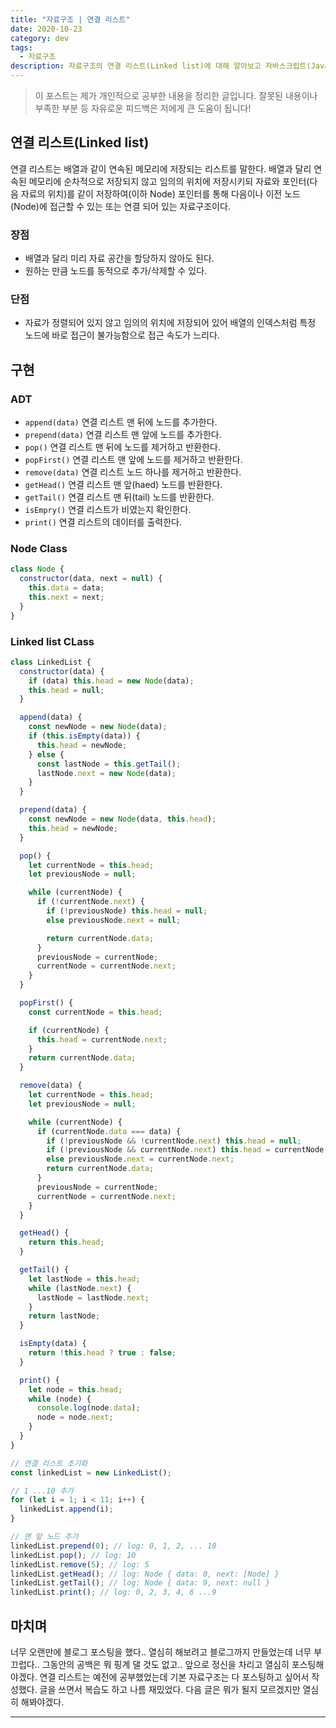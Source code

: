 ```yaml
---
title: "자료구조 | 연결 리스트"
date: 2020-10-23
category: dev
tags:
  - 자료구조
description: 자료구조의 연결 리스트(Linked list)에 대해 알아보고 자바스크립트(Javascript)로 구현해보자.
---
```


> 이 포스트는 제가 개인적으로 공부한 내용을 정리한 글입니다. 잘못된 내용이나 부족한 부분 등 자유로운 피드백은 저에게 큰 도움이 됩니다!

## 연결 리스트(Linked list)

연결 리스트는 배열과 같이 연속된 메모리에 저장되는 리스트를 말한다.
배열과 달리 연속된 메모리에 순차적으로 저장되지 않고 임의의 위치에 저장시키되 자료와 포인터(다음 자료의 위치)를 같이 저장하여(이하 Node) 포인터를 통해 다음이나 이전 노드(Node)에 접근할 수 있는 또는 연결 되어 있는 자료구조이다.

### 장점

- 배열과 달리 미리 자료 공간을 할당하지 않아도 된다.
- 원하는 만큼 노드를 동적으로 추가/삭제할 수 있다.

### 단점

- 자료가 정렬되어 있지 않고 임의의 위치에 저장되어 있어 배열의 인덱스처럼 특정 노드에 바로 접근이 불가능함으로 접근 속도가 느리다.

## 구현

### ADT

- `append(data)` 연결 리스트 맨 뒤에 노드를 추가한다.
- `prepend(data)` 연결 리스트 맨 앞에 노드를 추가한다.
- `pop()` 연결 리스트 맨 뒤에 노드를 제거하고 반환한다.
- `popFirst()` 연결 리스트 맨 앞에 노드를 제거하고 반환한다.
- `remove(data)` 연결 리스트 노드 하나를 제거하고 반환한다.
- `getHead()` 연결 리스트 맨 앞(haed) 노드를 반환한다.
- `getTail()` 연결 리스트 맨 뒤(tail) 노드를 반환한다.
- `isEmpry()` 연결 리스트가 비였는지 확인한다.
- `print()` 연결 리스트의 데이터를 출력한다.

### Node Class

```js
class Node {
  constructor(data, next = null) {
    this.data = data;
    this.next = next;
  }
}
```

### Linked list CLass

```js
class LinkedList {
  constructor(data) {
    if (data) this.head = new Node(data);
    this.head = null;
  }

  append(data) {
    const newNode = new Node(data);
    if (this.isEmpty(data)) {
      this.head = newNode;
    } else {
      const lastNode = this.getTail();
      lastNode.next = new Node(data);
    }
  }

  prepend(data) {
    const newNode = new Node(data, this.head);
    this.head = newNode;
  }

  pop() {
    let currentNode = this.head;
    let previousNode = null;

    while (currentNode) {
      if (!currentNode.next) {
        if (!previousNode) this.head = null;
        else previousNode.next = null;

        return currentNode.data;
      }
      previousNode = currentNode;
      currentNode = currentNode.next;
    }
  }

  popFirst() {
    const currentNode = this.head;

    if (currentNode) {
      this.head = currentNode.next;
    }
    return currentNode.data;
  }

  remove(data) {
    let currentNode = this.head;
    let previousNode = null;

    while (currentNode) {
      if (currentNode.data === data) {
        if (!previousNode && !currentNode.next) this.head = null;
        if (!previousNode && currentNode.next) this.head = currentNode.next;
        else previousNode.next = currentNode.next;
        return currentNode.data;
      }
      previousNode = currentNode;
      currentNode = currentNode.next;
    }
  }

  getHead() {
    return this.head;
  }

  getTail() {
    let lastNode = this.head;
    while (lastNode.next) {
      lastNode = lastNode.next;
    }
    return lastNode;
  }

  isEmpty(data) {
    return !this.head ? true : false;
  }

  print() {
    let node = this.head;
    while (node) {
      console.log(node.data);
      node = node.next;
    }
  }
}
```

```js
// 연결 리스트 초기화
const linkedList = new LinkedList();

// 1 ...10 추가
for (let i = 1; i < 11; i++) {
  linkedList.append(i);
}

// 맨 앞 노드 추가
linkedList.prepend(0); // log: 0, 1, 2, ... 10
linkedList.pop(); // log: 10
linkedList.remove(5); // log: 5
linkedList.getHead(); // log: Node { data: 0, next: [Node] }
linkedList.getTail(); // log: Node { data: 9, next: null }
linkedList.print(); // log: 0, 2, 3, 4, 6 ...9
```

## 마치며

너무 오랜만에 블로그 포스팅을 했다.. 열심히 해보려고 블로그까지 만들었는데 너무 부끄럽다.. 그동안의 공백은 뭐 핑계 댈 것도 없고.. 앞으로 정신을 차리고 열심히 포스팅해야겠다. 연결 리스트는 예전에 공부했었는데 기본 자료구조는 다 포스팅하고 싶어서 작성했다. 글을 쓰면서 복습도 하고 나름 재밌었다. 다음 글은 뭐가 될지 모르겠지만 열심히 해봐야겠다.

---
